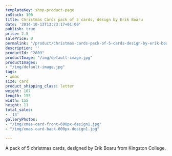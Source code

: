 ```yaml
---
templateKey: shop-product-page
inStock: 100
title: Christmas Cards pack of 5 cards, design by Erik Boaru
date: '2014-10-13T13:23:17+01:00'
publish: true
price: 2.5
salePrice: 0
permalink: "/product/christmas-cards-pack-of-5-cards-design-by-erik-boaru"
description: ''
productId: "2809"
productImage: "/img/default-image.jpg"
productImages:
- "/img/default-image.jpg"
tags:
- xmas
size: card
product_shipping_class: letter
weight: 107
length: 155
width: 155
height: 11
total_sales:
- '13'
galleryPhotos:
- "/img/xmas-card-front-600px-design1.jpg"
- "/img/xmas-card-back-600px-design1.jpg"

---
```

A pack of 5 christmas cards, designed by Erik Boaru from Kingston College.